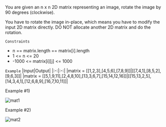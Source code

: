 You are given an n x n 2D matrix representing an image, rotate the image by 90 degrees (clockwise).

You have to rotate the image in-place, which means you have to modify the input 2D matrix directly. DO NOT allocate another 2D matrix and do the rotation.

`Constraints`
- n == matrix.length == matrix[i].length
- 1 <= n <= 20
- -1000 <= matrix[i][j] <= 1000

`Example`
|Input|Output|
|:-:|:-:|
|matrix = [[1,2,3],[4,5,6],[7,8,9]]|[[7,4,1],[8,5,2],[9,6,3]]|
|matrix = [[5,1,9,11],[2,4,8,10],[13,3,6,7],[15,14,12,16]]|[[15,13,2,5],[14,3,4,1],[12,6,8,9],[16,7,10,11]]|

Example #1)

![mat1](https://github.com/user-attachments/assets/f199db14-ee07-4c49-9e1e-3ebc637728d7)

Example #2)

![mat2](https://github.com/user-attachments/assets/dbce4700-a371-459f-83a4-8e67a1f8d06c)
